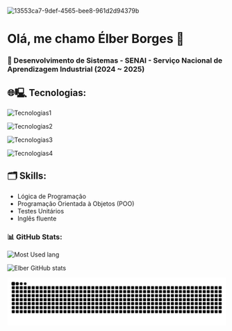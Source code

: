 ![13553ca7-9def-4565-bee8-961d2d94379b](https://github.com/user-attachments/assets/8dfd7e1c-6def-4148-8f1c-d0325db418e1)

# Olá, me chamo Élber Borges 👋
### 📜 Desenvolvimento de Sistemas - SENAI - Serviço Nacional de Aprendizagem Industrial (2024 ~ 2025)

## 🌐🖳 Tecnologias:
![Tecnologias1](https://skillicons.dev/icons?i=java,python,c)

![Tecnologias2](https://skillicons.dev/icons?i=javascript,html,css)

![Tecnologias3](https://skillicons.dev/icons?i=git,github)

![Tecnologias4](https://skillicons.dev/icons?i=mysql)

## 🗂️ Skills:
- Lógica de Programação
- Programação Orientada à Objetos (POO)
- Testes Unitários
- Inglês fluente

### 📊 GitHub Stats:
![Most Used lang](https://github-readme-stats.vercel.app/api/top-langs/?username=ElberBrgs&theme=blue-green)

![Elber GitHub stats](https://github-readme-stats.vercel.app/api?username=elberbrgs&show_icons=true&theme=dark)

![𝙶𝚒𝚝𝚑𝚞𝚋 𝙲𝚘𝚗𝚝𝚛𝚒𝚋𝚞𝚝𝚒𝚘𝚗 𝙶𝚛𝚊𝚙𝚑](https://github.com/JayantGoel001/JayantGoel001/blob/master/github-contribution-grid-snake.svg)
